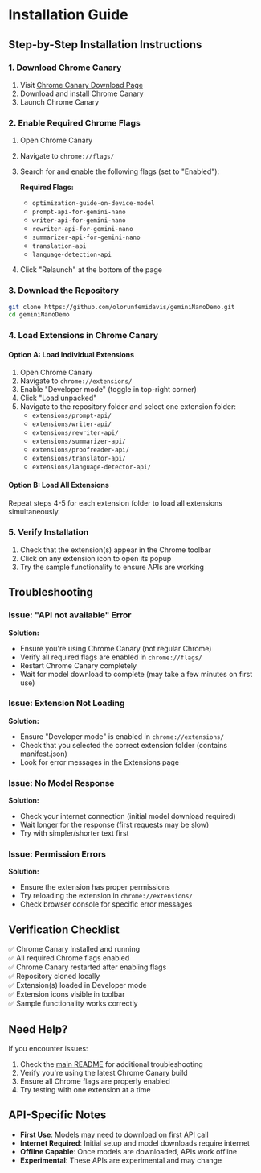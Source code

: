 # Installation Guide

## Step-by-Step Installation Instructions

### 1. Download Chrome Canary
1. Visit [Chrome Canary Download Page](https://www.google.com/chrome/canary/)
2. Download and install Chrome Canary
3. Launch Chrome Canary

### 2. Enable Required Chrome Flags
1. Open Chrome Canary
2. Navigate to `chrome://flags/`
3. Search for and enable the following flags (set to "Enabled"):

   **Required Flags:**
   - `optimization-guide-on-device-model`
   - `prompt-api-for-gemini-nano`
   - `writer-api-for-gemini-nano`
   - `rewriter-api-for-gemini-nano`
   - `summarizer-api-for-gemini-nano`
   - `translation-api`
   - `language-detection-api`

4. Click "Relaunch" at the bottom of the page

### 3. Download the Repository
```bash
git clone https://github.com/olorunfemidavis/geminiNanoDemo.git
cd geminiNanoDemo
```

### 4. Load Extensions in Chrome Canary

#### Option A: Load Individual Extensions
1. Open Chrome Canary
2. Navigate to `chrome://extensions/`
3. Enable "Developer mode" (toggle in top-right corner)
4. Click "Load unpacked"
5. Navigate to the repository folder and select one extension folder:
   - `extensions/prompt-api/`
   - `extensions/writer-api/`
   - `extensions/rewriter-api/`
   - `extensions/summarizer-api/`
   - `extensions/proofreader-api/`
   - `extensions/translator-api/`
   - `extensions/language-detector-api/`

#### Option B: Load All Extensions
Repeat steps 4-5 for each extension folder to load all extensions simultaneously.

### 5. Verify Installation
1. Check that the extension(s) appear in the Chrome toolbar
2. Click on any extension icon to open its popup
3. Try the sample functionality to ensure APIs are working

## Troubleshooting

### Issue: "API not available" Error
**Solution:**
- Ensure you're using Chrome Canary (not regular Chrome)
- Verify all required flags are enabled in `chrome://flags/`
- Restart Chrome Canary completely
- Wait for model download to complete (may take a few minutes on first use)

### Issue: Extension Not Loading
**Solution:**
- Ensure "Developer mode" is enabled in `chrome://extensions/`
- Check that you selected the correct extension folder (contains manifest.json)
- Look for error messages in the Extensions page

### Issue: No Model Response
**Solution:**
- Check your internet connection (initial model download required)
- Wait longer for the response (first requests may be slow)
- Try with simpler/shorter text first

### Issue: Permission Errors
**Solution:**
- Ensure the extension has proper permissions
- Try reloading the extension in `chrome://extensions/`
- Check browser console for specific error messages

## Verification Checklist

✅ Chrome Canary installed and running  
✅ All required Chrome flags enabled  
✅ Chrome Canary restarted after enabling flags  
✅ Repository cloned locally  
✅ Extension(s) loaded in Developer mode  
✅ Extension icons visible in toolbar  
✅ Sample functionality works correctly  

## Need Help?

If you encounter issues:
1. Check the [main README](README.md) for additional troubleshooting
2. Verify you're using the latest Chrome Canary build
3. Ensure all Chrome flags are properly enabled
4. Try testing with one extension at a time

## API-Specific Notes

- **First Use**: Models may need to download on first API call
- **Internet Required**: Initial setup and model downloads require internet
- **Offline Capable**: Once models are downloaded, APIs work offline
- **Experimental**: These APIs are experimental and may change